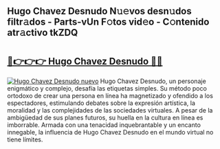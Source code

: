 ## Hugo Chavez Desnudo N𝚞𝚎vos desn𝚞dos filtr𝚊dos - Parts-vUn F𝚘tos vid𝚎o - C𝚘ntenido atr𝚊ctivo tkZDQ

# <h2><a href="http://mb2gv6s.tromn.icu/?c=Hugo+Chavez+Desnudo">🔗👉👉👉 Hugo Chavez Desnudo 🔗🔗</a></h2>

[![Hugo Chavez Desnudo nuevo](https://i.imgur.com/pEAQMta.gif)](http://mb2gv6s.tromn.icu/?c=Hugo+Chavez+Desnudo)
Hugo Chavez Desnudo, un personaje enigmático y complejo, desafía las etiquetas simples. Su método poco ortodoxo de crear una persona en línea ha magnetizado y ofendido a los espectadores, estimulando debates sobre la expresión artística, la moralidad y las complejidades de las sociedades virtuales. A pesar de la ambigüedad de sus planes futuros, su huella en la cultura en línea es imborrable. Armada con una tenacidad inquebrantable y un encanto innegable, la influencia de Hugo Chavez Desnudo en el mundo virtual no tiene límites.
